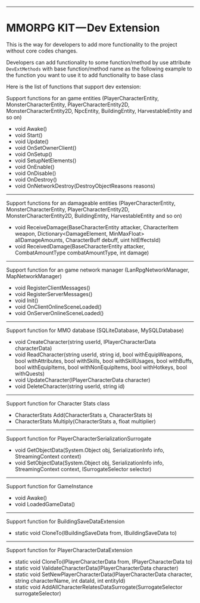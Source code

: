 * * *

MMORPG KIT — Dev Extension
==========================

This is the way for developers to add more functionality to the project without core codes changes.

Developers can add functionality to some function/method by use attribute `DevExtMethods` with base function/method name as the following example to the function you want to use it to add functionality to base class

Here is the list of functions that support dev extension:

Support functions for an game entities (PlayerCharacterEntity, MonsterCharacterEntity, PlayerCharacterEntity2D, MonsterCharacterEntity2D, NpcEntity, BuildingEntity, HarvestableEntity and so on)

*   void Awake()
*   void Start()
*   void Update()
*   void OnSetOwnerClient()
*   void OnSetup()
*   void SetupNetElements()
*   void OnEnable()
*   void OnDisable()
*   void OnDestroy()
*   void OnNetworkDestroy(DestroyObjectReasons reasons)

* * *

Support functions for an damageable entities (PlayerCharacterEntity, MonsterCharacterEntity, PlayerCharacterEntity2D, MonsterCharacterEntity2D, BuildingEntity, HarvestableEntity and so on)

*   void ReceiveDamage(BaseCharacterEntity attacker, CharacterItem weapon, Dictionary<DamageElement, MinMaxFloat> allDamageAmounts, CharacterBuff debuff, uint hitEffectsId)
*   void ReceivedDamage(BaseCharacterEntity attacker, CombatAmountType combatAmountType, int damage)

* * *

Support function for an game network manager (LanRpgNetworkManager, MapNetworkManager)

*   void RegisterClientMessages()
*   void RegisterServerMessages()
*   void Init()
*   void OnClientOnlineSceneLoaded()
*   void OnServerOnlineSceneLoaded()

* * *

Support function for MMO database (SQLiteDatabase, MySQLDatabase)

*   void CreateCharacter(string userId, IPlayerCharacterData characterData)
*   void ReadCharacter(string userId, string id, bool withEquipWeapons, bool withAttributes, bool withSkills, bool withSkillUsages, bool withBuffs, bool withEquipItems, bool withNonEquipItems, bool withHotkeys, bool withQuests)
*   void UpdateCharacter(IPlayerCharacterData character)
*   void DeleteCharacter(string userId, string id)

* * *

Support function for Character Stats class

*   CharacterStats Add(CharacterStats a, CharacterStats b)
*   CharacterStats Multiply(CharacterStats a, float multiplier)

* * *

Support function for PlayerCharacterSerializationSurrogate

*   void GetObjectData(System.Object obj, SerializationInfo info, StreamingContext context)
*   void SetObjectData(System.Object obj, SerializationInfo info, StreamingContext context, ISurrogateSelector selector)

* * *

Support function for GameInstance

*   void Awake()
*   void LoadedGameData()

* * *

Support function for BuildingSaveDataExtension

*   static void CloneTo(IBuildingSaveData from, IBuildingSaveData to)

* * *

Support function for PlayerCharacterDataExtension

*   static void CloneTo(IPlayerCharacterData from, IPlayerCharacterData to)
*   static void ValidateCharacterData(IPlayerCharacterData character)
*   static void SetNewPlayerCharacterData(IPlayerCharacterData character, string characterName, int dataId, int entityId)
*   static void AddAllCharacterRelatesDataSurrogate(SurrogateSelector surrogateSelector)